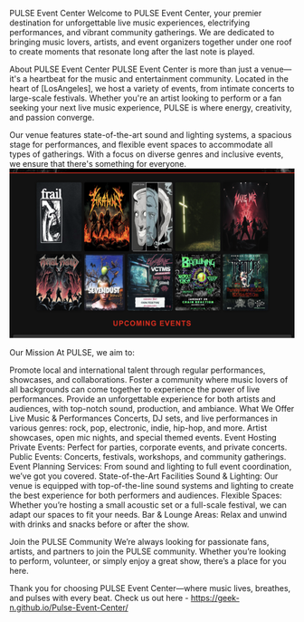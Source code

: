 PULSE Event Center
Welcome to PULSE Event Center, your premier destination for unforgettable live music experiences, electrifying performances, and vibrant community gatherings. We are dedicated to bringing music lovers, artists, and event organizers together under one roof to create moments that resonate long after the last note is played.

About PULSE Event Center
PULSE Event Center is more than just a venue—it's a heartbeat for the music and entertainment community. Located in the heart of [LosAngeles], we host a variety of events, from intimate concerts to large-scale festivals. Whether you're an artist looking to perform or a fan seeking your next live music experience, PULSE is where energy, creativity, and passion converge.

Our venue features state-of-the-art sound and lighting systems, a spacious stage for performances, and flexible event spaces to accommodate all types of gatherings. With a focus on diverse genres and inclusive events, we ensure that there's something for everyone.
                                      ![alt text](<images/PULSE EVENT CENTER SCREENSHOT.png>)

Our Mission
At PULSE, we aim to:

Promote local and international talent through regular performances, showcases, and collaborations.
Foster a community where music lovers of all backgrounds can come together to experience the power of live performances.
Provide an unforgettable experience for both artists and audiences, with top-notch sound, production, and ambiance.
What We Offer
Live Music & Performances
Concerts, DJ sets, and live performances in various genres: rock, pop, electronic, indie, hip-hop, and more.
Artist showcases, open mic nights, and special themed events.
Event Hosting
Private Events: Perfect for parties, corporate events, and private concerts.
Public Events: Concerts, festivals, workshops, and community gatherings.
Event Planning Services: From sound and lighting to full event coordination, we’ve got you covered.
State-of-the-Art Facilities
Sound & Lighting: Our venue is equipped with top-of-the-line sound systems and lighting to create the best experience for both performers and audiences.
Flexible Spaces: Whether you’re hosting a small acoustic set or a full-scale festival, we can adapt our spaces to fit your needs.
Bar & Lounge Areas: Relax and unwind with drinks and snacks before or after the show.


Join the PULSE Community
We’re always looking for passionate fans, artists, and partners to join the PULSE community. Whether you’re looking to perform, volunteer, or simply enjoy a great show, there’s a place for you here.


Thank you for choosing PULSE Event Center—where music lives, breathes, and pulses with every beat. 
Check us out here - https://geek-n.github.io/Pulse-Event-Center/